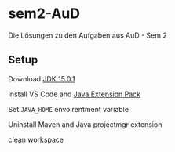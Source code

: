 # sem2-AuD

Die Lösungen zu den Aufgaben aus AuD - Sem 2

## Setup

Download [JDK 15.0.1](https://d.computerbild.de/downloads/4716198/jdk-15.0.1_windows-x64_bin.exe?__cbodl__=1611742724_bbf4af1e234150cff53301b8ca9cdbac&_chksum_=284e90f66d2d673cf428906b92fba304)

Install VS Code and [Java Extension Pack](https://marketplace.visualstudio.com/items?itemName=vscjava.vscode-java-pack)

Set `JAVA_HOME` envoirentment variable

Uninstall Maven and Java projectmgr extension

clean workspace
